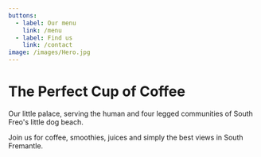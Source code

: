 ```yaml
---
buttons:
  - label: Our menu
    link: /menu
  - label: Find us
    link: /contact
image: /images/Hero.jpg
---
```


# The **Perfect** Cup of Coffee

Our little palace, serving the human and four legged communities of South Freo's little dog beach.

Join us for coffee, smoothies, juices and simply the best views in South Fremantle.
